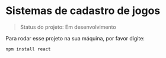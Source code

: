# Sistemas de cadastro de jogos

> Status do projeto: Em desenvolvimento

Para rodar esse projeto na sua máquina, por favor digite:
```
npm install react
```
